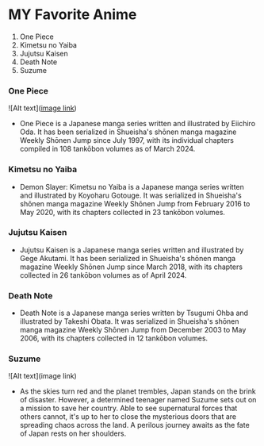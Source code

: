 # **MY Favorite Anime**
1.  One Piece
2.  Kimetsu no Yaiba
3.  Jujutsu Kaisen
4.  Death Note
5.  Suzume
###  One Piece
![Alt text]([image link](https://www.google.com/url?sa=i&url=https%3A%2F%2Fwww.imdb.com%2Ftitle%2Ftt16428256%2F&psig=AOvVaw0glJCHqKKpvDtIbUXjj6J7&ust=1715786619091000&source=images&cd=vfe&opi=89978449&ved=0CBAQjRxqFwoTCIjw07G5jYYDFQAAAAAdAAAAABAD))
-  One Piece is a Japanese manga series written and illustrated by Eiichiro Oda. It has been serialized in Shueisha's shōnen manga magazine Weekly Shōnen Jump since July 1997, with its individual chapters compiled in 108 tankōbon volumes as of March 2024.
###  Kimetsu no Yaiba
-  Demon Slayer: Kimetsu no Yaiba is a Japanese manga series written and illustrated by Koyoharu Gotouge. It was serialized in Shueisha's shōnen manga magazine Weekly Shōnen Jump from February 2016 to May 2020, with its chapters collected in 23 tankōbon volumes.
###  Jujutsu Kaisen
-  Jujutsu Kaisen is a Japanese manga series written and illustrated by Gege Akutami. It has been serialized in Shueisha's shōnen manga magazine Weekly Shōnen Jump since March 2018, with its chapters collected in 26 tankōbon volumes as of April 2024.
###  Death Note
-  Death Note is a Japanese manga series written by Tsugumi Ohba and illustrated by Takeshi Obata. It was serialized in Shueisha's shōnen manga magazine Weekly Shōnen Jump from December 2003 to May 2006, with its chapters collected in 12 tankōbon volumes.
###  Suzume
![Alt text](image link)
-  As the skies turn red and the planet trembles, Japan stands on the brink of disaster. However, a determined teenager named Suzume sets out on a mission to save her country. Able to see supernatural forces that others cannot, it's up to her to close the mysterious doors that are spreading chaos across the land. A perilous journey awaits as the fate of Japan rests on her shoulders.

